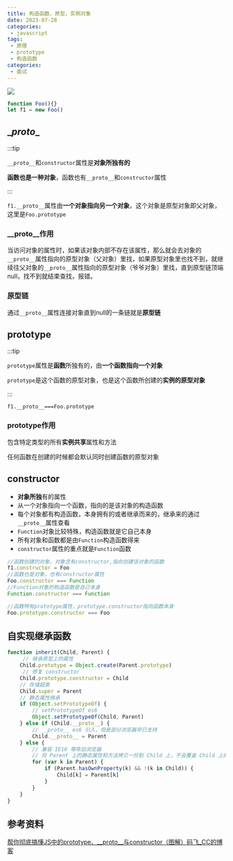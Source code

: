 ```yaml
---
title: 构造函数，原型，实例对象
date: 2023-07-28
categories:
 - javascript
tags:
 - 原理
 - prototype
 - 构造函数
categories:
 - 面试
---
```


![](https://img-blog.csdnimg.cn/20190311194017886.png)

```js
function Foo(){}
let f1 = new Foo()
```

## \__proto__

:::tip

`__proto__`和`constructor`属性是**对象所独有的**

**函数也是一种对象**，函数也有`__proto__`和`constructor`属性

:::

`f1.__proto__`属性由**一个对象指向另一个对象**，这个对象是原型对象即父对象，这里是`Foo.prototype`

### \__proto__作用

当访问对象的属性时，如果该对象内部不存在该属性，那么就会去对象的`__proto__`属性指向的原型对象（父对象）里找，如果原型对象里也找不到，就继续往父对象的`__proto__`属性指向的原型对象（爷爷对象）里找，直到原型链顶端null，找不到就结束查找，报错。

### 原型链

通过`__proto__`属性连接对象直到null的一条链就是**原型链**

## prototype

:::tip

`prototype`属性是**函数**所独有的，由**一个函数指向一个对象**

`prototype`是这个函数的原型对象，也是这个函数所创建的**实例的原型对象**

:::

`f1.__proto__===Foo.prototype`

### prototype作用

包含特定类型的所有**实例共享**属性和方法

任何函数在创建的时候都会默认同时创建函数的原型对象

## constructor

- **对象所独**有的属性
- 从一个对象指向一个函数，指向的是该对象的构造函数
- 每个对象都有构造函数，本身拥有的或者继承而来的，继承来的通过`__proto__`属性查看
- `Function`对象比较特殊，构造函数就是它自己本身
- 所有对象和函数都是由`Function`构造函数得来
- `constructor`属性的重点就是`Function`函数

```js
//函数创建的对象，对象含有constructor,指向创建该对象的函数
f1.constructor = Foo
//函数也是对象，也有constructor属性
Foo.constructor === Function
//Function对象的构造函数是自己本身
Function.constructor === Function

//函数特有prototype属性，prototype.constructor指向函数本身
Foo.prototype.constructor === Foo
```

## 自实现继承函数

```js
function inherit(Child, Parent) {
     // 继承原型上的属性 
    Child.prototype = Object.create(Parent.prototype)
     // 修复 constructor
    Child.prototype.constructor = Child
    // 存储超类
    Child.super = Parent
    // 静态属性继承
    if (Object.setPrototypeOf) {
        // setPrototypeOf es6
        Object.setPrototypeOf(Child, Parent)
    } else if (Child.__proto__) {
        // __proto__ es6 引入，但是部分浏览器早已支持
        Child.__proto__ = Parent
    } else {
        // 兼容 IE10 等陈旧浏览器
        // 将 Parent 上的静态属性和方法拷贝一份到 Child 上，不会覆盖 Child 上的方法
        for (var k in Parent) {
            if (Parent.hasOwnProperty(k) && !(k in Child)) {
                Child[k] = Parent[k]
            }
        }
    }
}
```

## 参考资料

[帮你彻底搞懂JS中的prototype、__proto__与constructor（图解）码飞_CC的博客](https://blog.csdn.net/cc18868876837/article/details/81211729)